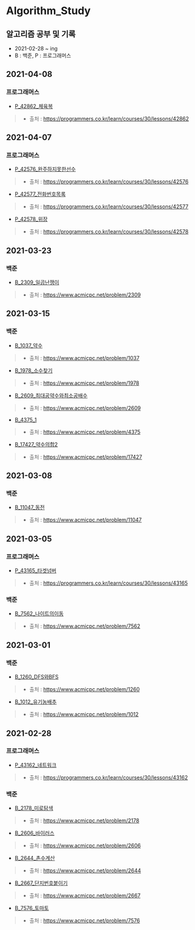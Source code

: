 # Algorithm_Study

## 알고리즘 공부 및 기록
* 2021-02-28 ~ ing
* B : 백준, P : 프로그래머스


## 2021-04-08
### 프로그래머스
* [P_42862_체육복](./programmers/P_42862_체육복.py)
> * 출처 : https://programmers.co.kr/learn/courses/30/lessons/42862



## 2021-04-07
### 프로그래머스
* [P_42576_완주하지못한선수](./programmers/p_42576_완주하지못한선수.py)
> * 출처 : https://programmers.co.kr/learn/courses/30/lessons/42576

* [P_42577_전화번호목록](./programmers/P_42577_전화번호목록.py)
> * 출처 : https://programmers.co.kr/learn/courses/30/lessons/42577

* [P_42578_위장](./programmers/P_42578_위장.py)
> * 출처 : https://programmers.co.kr/learn/courses/30/lessons/42578


## 2021-03-23
### 백준
* [B_2309_일곱난쟁이](./baekjoon/B_2309_일곱난쟁이.py)
> * 출처 : https://www.acmicpc.net/problem/2309


## 2021-03-15
### 백준
* [B_1037_약수](./baekjoon/B_1037_약수.py)
> * 출처 : https://www.acmicpc.net/problem/1037

* [B_1978_소수찾기](./baekjoon/B_1978_소수찾기.py)
> * 출처 : https://www.acmicpc.net/problem/1978

* [B_2609_최대공약수와최소공배수](./baekjoon/B_2609_최대공약수와최소공배수.py)
> * 출처 : https://www.acmicpc.net/problem/2609

* [B_4375_1](./baekjoon/B_4375_1.py)
> * 출처 : https://www.acmicpc.net/problem/4375

* [B_17427_약수의합2](./baekjoon/B_17427_약수의합2.py)
> * 출처 : https://www.acmicpc.net/problem/17427

## 2021-03-08
### 백준
* [B_11047_동전](./baekjoon/B_11047_동전.py)
> * 출처 : https://www.acmicpc.net/problem/11047


## 2021-03-05
### 프로그래머스
* [P_43165_타겟넘버](./programmers/P_43165_타겟넘버.py)
> * 출처 : https://programmers.co.kr/learn/courses/30/lessons/43165

### 백준
* [B_7562_나이트의이동](./baekjoon/B_7562_나이트의이동.py)
> * 출처 : https://www.acmicpc.net/problem/7562


## 2021-03-01
### 백준
* [B_1260_DFS와BFS](./baekjoon/B_1260_DFS와BFS.py)
> * 출처 : https://www.acmicpc.net/problem/1260

* [B_1012_유기농배추](./baekjoon/B_1012_유기농배추.py)
> * 출처 : https://www.acmicpc.net/problem/1012


## 2021-02-28
### 프로그래머스
* [P_43162_네트워크](./programmers/P_43162_네트워크.py)
> * 출처 : https://programmers.co.kr/learn/courses/30/lessons/43162

### 백준
* [B_2178_미로탐색](./baekjoon/B_2178_미로탐색.py)
> * 출처 : https://www.acmicpc.net/problem/2178

* [B_2606_바이러스](./baekjoon/B_2606_바이러스.py)
> * 출처 : https://www.acmicpc.net/problem/2606

* [B_2644_촌수계산](./baekjoon/B_2644_촌수계산.py)
> * 출처 : https://www.acmicpc.net/problem/2644

* [B_2667_단지번호붙이기](./baekjoon/B_2667_단지번호붙이기.py)
> * 출처 : https://www.acmicpc.net/problem/2667

* [B_7576_토마토](./baekjoon/B_7576_토마토.py)
> * 출처 : https://www.acmicpc.net/problem/7576
